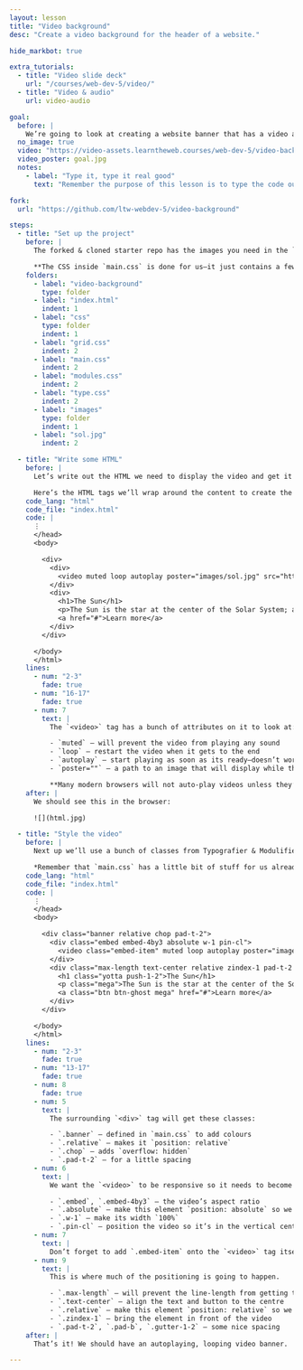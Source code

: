 ```yaml
---
layout: lesson
title: "Video background"
desc: "Create a video background for the header of a website."

hide_markbot: true

extra_tutorials:
  - title: "Video slide deck"
    url: "/courses/web-dev-5/video/"
  - title: "Video & audio"
    url: video-audio

goal:
  before: |
    We’re going to look at creating a website banner that has a video as the background behind the text.
  no_image: true
  video: "https://video-assets.learntheweb.courses/web-dev-5/video-background-goal.mp4"
  video_poster: goal.jpg
  notes:
    - label: "Type it, type it real good"
      text: "Remember the purpose of this lesson is to type the code out yourself—build up that muscle memory in your fingers!"

fork:
  url: "https://github.com/ltw-webdev-5/video-background"

steps:
  - title: "Set up the project"
    before: |
      The forked & cloned starter repo has the images you need in the `images` folder and the content inside `index.html` that we’ll just wrap some tags around.

      **The CSS inside `main.css` is done for us—it just contains a few colours, and fonts—nothing too complex.**
    folders:
      - label: "video-background"
        type: folder
      - label: "index.html"
        indent: 1
      - label: "css"
        type: folder
        indent: 1
      - label: "grid.css"
        indent: 2
      - label: "main.css"
        indent: 2
      - label: "modules.css"
        indent: 2
      - label: "type.css"
        indent: 2
      - label: "images"
        type: folder
        indent: 1
      - label: "sol.jpg"
        indent: 2

  - title: "Write some HTML"
    before: |
      Let’s write out the HTML we need to display the video and get it to play properly.

      Here’s the HTML tags we’ll wrap around the content to create the design we’re looking for.
    code_lang: "html"
    code_file: "index.html"
    code: |
      ⋮
      </head>
      <body>

        <div>
          <div>
            <video muted loop autoplay poster="images/sol.jpg" src="https://assets.learntheweb.courses/web-dev-5/magnetic-connections.mp4"></video>
          </div>
          <div>
            <h1>The Sun</h1>
            <p>The Sun is the star at the center of the Solar System; a nearly perfect sphere of hot plasma, with internal convective motion that generates a magnetic field via a dynamo process.</p>
            <a href="#">Learn more</a>
          </div>
        </div>

      </body>
      </html>
    lines:
      - num: "2-3"
        fade: true
      - num: "16-17"
        fade: true
      - num: 7
        text: |
          The `<video>` tag has a bunch of attributes on it to look at:

          - `muted` — will prevent the video from playing any sound
          - `loop` — restart the video when it gets to the end
          - `autoplay` — start playing as soon as its ready—doesn’t work on all devices, especially mobiles
          - `poster=""` — a path to an image that will display while the video is buffering

          **Many modern browsers will not auto-play videos unless they’re set to muted—because auto-playing videos with sound are the absolute worst.**
    after: |
      We should see this in the browser:

      ![](html.jpg)

  - title: "Style the video"
    before: |
      Next up we’ll use a bunch of classes from Typografier & Modulifier to make the video background work properly.

      *Remember that `main.css` has a little bit of stuff for us already—specfically a few colours and the `font-family`.*
    code_lang: "html"
    code_file: "index.html"
    code: |
      ⋮
      </head>
      <body>

        <div class="banner relative chop pad-t-2">
          <div class="embed embed-4by3 absolute w-1 pin-cl">
            <video class="embed-item" muted loop autoplay poster="images/sol.jpg" src="https://assets.learntheweb.courses/web-dev-5/magnetic-connections.mp4"></video>
          </div>
          <div class="max-length text-center relative zindex-1 pad-t-2 pad-b gutter-1-2">
            <h1 class="yotta push-1-2">The Sun</h1>
            <p class="mega">The Sun is the star at the center of the Solar System; a nearly perfect sphere of hot plasma, with internal convective motion that generates a magnetic field via a dynamo process.</p>
            <a class="btn btn-ghost mega" href="#">Learn more</a>
          </div>
        </div>

      </body>
      </html>
    lines:
      - num: "2-3"
        fade: true
      - num: "13-17"
        fade: true
      - num: 8
        fade: true
      - num: 5
        text: |
          The surrounding `<div>` tag will get these classes:

          - `.banner` — defined in `main.css` to add colours
          - `.relative` — makes it `position: relative`
          - `.chop` — adds `overflow: hidden`
          - `.pad-t-2` — for a little spacing
      - num: 6
        text: |
          We want the `<video>` to be responsive so it needs to become an embed container. Plus we’ll add a few classes to get it into the centre behind the text.

          - `.embed`, `.embed-4by3` — the video’s aspect ratio
          - `.absolute` — make this element `position: absolute` so we can move it around
          - `.w-1` — make its width `100%`
          - `.pin-cl` — position the video so it’s in the vertical centre of our banner
      - num: 7
        text: |
          Don’t forget to add `.embed-item` onto the `<video>` tag itself
      - num: 9
        text: |
          This is where much of the positioning is going to happen.

          - `.max-length` — will prevent the line-length from getting too long
          - `.text-center` — align the text and button to the centre
          - `.relative` — make this element `position: relative` so we can bring it to the front
          - `.zindex-1` — bring the element in front of the video
          - `.pad-t-2`, `.pad-b`, `.gutter-1-2` — some nice spacing
    after: |
      That’s it! We should have an autoplaying, looping video banner.

---
```

